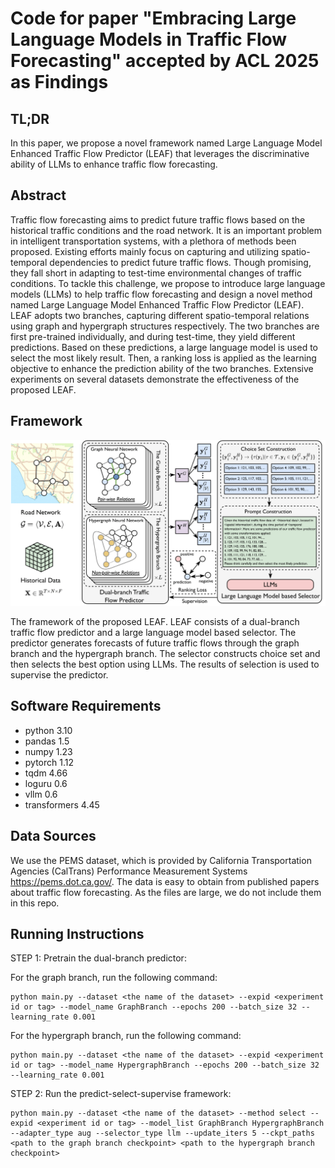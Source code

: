 # Code for paper "Embracing Large Language Models in Traffic Flow Forecasting" accepted by ACL 2025 as Findings

## TL;DR

In this paper, we propose a novel framework named Large Language Model Enhanced Traffic Flow Predictor (LEAF) that leverages the discriminative ability of LLMs to enhance traffic flow forecasting.

## Abstract

Traffic flow forecasting aims to predict future traffic flows based on the historical traffic conditions and the road network. It is an important problem in intelligent transportation systems, with a plethora of methods been proposed. Existing efforts mainly focus on capturing and utilizing spatio-temporal dependencies to predict future traffic flows. Though promising, they fall short in adapting to test-time environmental changes of traffic conditions. To tackle this challenge, we propose to introduce large language models (LLMs) to help traffic flow forecasting and design a novel method named Large Language Model Enhanced Traffic Flow Predictor (LEAF). LEAF adopts two branches, capturing different spatio-temporal relations using graph and hypergraph structures respectively. The two branches are first pre-trained individually, and during test-time, they yield different predictions. Based on these predictions, a large language model is used to select the most likely result. Then, a ranking loss is applied as the learning objective to enhance the prediction ability of the two branches. Extensive experiments on several datasets demonstrate the effectiveness of the proposed LEAF.

## Framework

![Framework](./resources/framework-1.png)

The framework of the proposed LEAF. LEAF consists of a dual-branch traffic flow predictor and a large language model based selector. The predictor generates forecasts of future traffic flows through the graph branch and the hypergraph branch. The selector constructs choice set and then selects the best option using LLMs. The results of selection is used to supervise the predictor.

## Software Requirements

* python 3.10
* pandas 1.5
* numpy 1.23
* pytorch 1.12
* tqdm 4.66
* loguru 0.6
* vllm 0.6
* transformers 4.45


## Data Sources

We use the PEMS dataset, which is provided by California Transportation Agencies (CalTrans) Performance Measurement Systems https://pems.dot.ca.gov/. The data is easy to obtain from published papers about traffic flow forecasting. As the files are large, we do not include them in this repo.

## Running Instructions

STEP 1: Pretrain the dual-branch predictor:

For the graph branch, run the following command:

```
python main.py --dataset <the name of the dataset> --expid <experiment id or tag> --model_name GraphBranch --epochs 200 --batch_size 32 --learning_rate 0.001
```

For the hypergraph branch, run the following command:

```
python main.py --dataset <the name of the dataset> --expid <experiment id or tag> --model_name HypergraphBranch --epochs 200 --batch_size 32 --learning_rate 0.001
```

STEP 2: Run the predict-select-supervise framework:

```
python main.py --dataset <the name of the dataset> --method select --expid <experiment id or tag> --model_list GraphBranch HypergraphBranch --adapter_type aug --selector_type llm --update_iters 5 --ckpt_paths <path to the graph branch checkpoint> <path to the hypergraph branch checkpoint>
```
